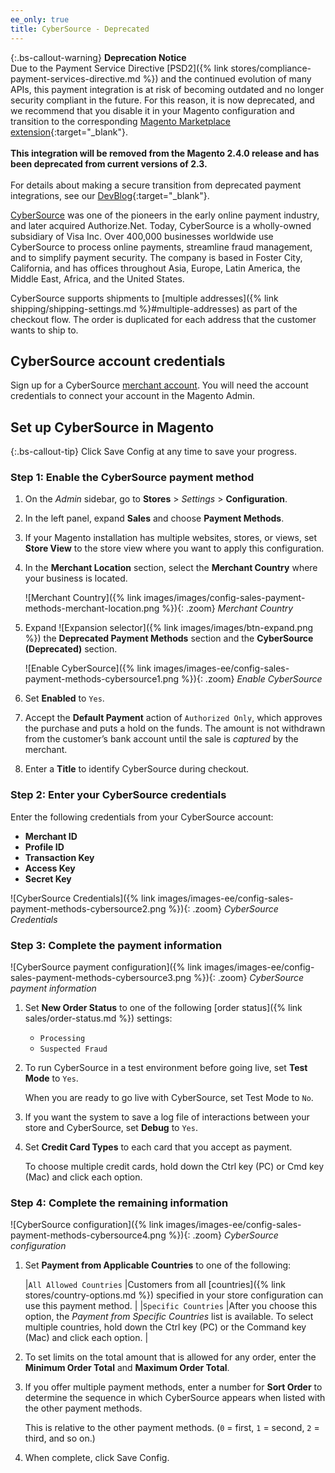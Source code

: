 ```yaml
---
ee_only: true
title: CyberSource - Deprecated
---
```


{:.bs-callout-warning}
**Deprecation Notice** <br/>
Due to the Payment Service Directive [PSD2]({% link stores/compliance-payment-services-directive.md %}) and the continued evolution of many APIs, this payment integration is at risk of becoming outdated and no longer security compliant in the future. For this reason, it is now deprecated, and we recommend that you disable it in your Magento configuration and transition to the corresponding [Magento Marketplace extension](https://marketplace.magento.com/catalogsearch/result/?q=cybersource#q=cybersource&idx=m2_cloud_prod_default_products&p=0&nR%5Bvisibility_search%5D%5B%3D%5D%5B0%5D=1){:target="_blank"}.<br/><br/>
**This integration will be removed from the Magento 2.4.0 release and has been deprecated from current versions of 2.3.**<br/><br/>
For details about making a secure transition from deprecated payment integrations, see our [DevBlog](https://community.magento.com/t5/Magento-DevBlog/Deprecation-of-Magento-core-payment-integrations/ba-p/426445){:target="_blank"}.

[CyberSource][1] was one of the pioneers in the early online payment industry, and later acquired Authorize.Net. Today, CyberSource is a wholly-owned subsidiary of Visa Inc. Over 400,000 businesses worldwide use CyberSource to process online payments, streamline fraud management, and to simplify payment security. The company is based in Foster City, California, and has offices throughout Asia, Europe, Latin America, the Middle East, Africa, and the United States.

CyberSource supports shipments to [multiple addresses]({% link shipping/shipping-settings.md %}#multiple-addresses) as part of the checkout flow. The order is duplicated for each address that the customer wants to ship to.

## CyberSource account credentials

Sign up for a CyberSource [merchant account][2]. You will need the account credentials to connect your account in the Magento Admin.

## Set up CyberSource in Magento

{:.bs-callout-tip}
Click <span class="btn">Save Config</span> at any time to save your progress.

### Step 1: Enable the CyberSource payment method

1. On the _Admin_ sidebar, go to **Stores** > _Settings_ > **Configuration**.

1. In the left panel, expand **Sales** and choose **Payment Methods**.

1. If your Magento installation has multiple websites, stores, or views, set **Store View** to the store view where you want to apply this configuration.

1. In the **Merchant Location** section, select the **Merchant Country** where your business is located.

   ![Merchant Country]({% link images/images/config-sales-payment-methods-merchant-location.png %}){: .zoom}
   _Merchant Country_

1. Expand ![Expansion selector]({% link images/images/btn-expand.png %}) the **Deprecated Payment Methods** section and the **CyberSource (Deprecated)** section.

   ![Enable CyberSource]({% link images/images-ee/config-sales-payment-methods-cybersource1.png %}){: .zoom}
   _Enable CyberSource_

1. Set **Enabled** to `Yes`.

1. Accept the **Default Payment** action of `Authorized Only`, which approves the purchase and puts a hold on the funds. The amount is not withdrawn from the customer’s bank account until the sale is _captured_ by the merchant.

1. Enter a **Title** to identify CyberSource during checkout.

### Step 2: Enter your CyberSource credentials

Enter the following credentials from your CyberSource account:

- **Merchant ID**
- **Profile ID**
- **Transaction Key**
- **Access Key**
- **Secret Key**

![CyberSource Credentials]({% link images/images-ee/config-sales-payment-methods-cybersource2.png %}){: .zoom}
_CyberSource Credentials_

### Step 3: Complete the payment information

![CyberSource payment configuration]({% link images/images-ee/config-sales-payment-methods-cybersource3.png %}){: .zoom}
_CyberSource payment information_

1. Set **New Order Status** to one of the following [order status]({% link sales/order-status.md %}) settings:

   - `Processing`
   - `Suspected Fraud`

1. To run CyberSource in a test environment before going live, set **Test Mode** to `Yes`.

   When you are ready to go live with CyberSource, set Test Mode to `No`.

1. If you want the system to save a log file of interactions between your store and CyberSource, set **Debug** to `Yes`.

1. Set **Credit Card Types** to each card that you accept as payment.

   To choose multiple credit cards, hold down the Ctrl key (PC) or Cmd key (Mac) and click each option.

### Step 4: Complete the remaining information

![CyberSource configuration]({% link images/images-ee/config-sales-payment-methods-cybersource4.png %}){: .zoom}
_CyberSource configuration_

1. Set **Payment from Applicable Countries** to one of the following:

   |`All Allowed Countries` |Customers from all [countries]({% link stores/country-options.md %}) specified in your store configuration can use this payment method. |
   |`Specific Countries` |After you choose this option, the _Payment from Specific Countries_ list is available. To select multiple countries, hold down the Ctrl key (PC) or the Command key (Mac) and click each option. |

1. To set limits on the total amount that is allowed for any order, enter the **Minimum Order Total** and **Maximum Order Total**.

1. If you offer multiple payment methods, enter a number for **Sort Order** to determine the sequence in which CyberSource appears when listed with the other payment methods.

   This is relative to the other payment methods. (`0` = first, `1` = second, `2` = third, and so on.)

1. When complete, click <span class="btn">Save Config</span>.

[1]: http://www.cybersource.com/
[2]: http://www.cybersource.com/solutions/merchant/
